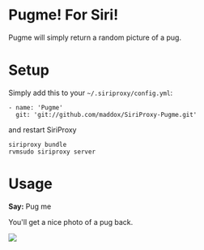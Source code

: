 # Pugme! For Siri!

Pugme will simply return a random picture of a pug.

# Setup

Simply add this to your `~/.siriproxy/config.yml`:

    - name: 'Pugme'
      git: 'git://github.com/maddox/SiriProxy-Pugme.git'

and restart SiriProxy

    siriproxy bundle
    rvmsudo siriproxy server

# Usage
**Say:** Pug me

You'll get a nice photo of a pug back.

![](http://f.cl.ly/items/0D0J3p3k290Y472P2O2x/image.jpg)